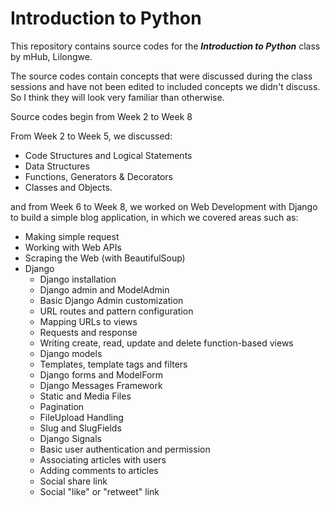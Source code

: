 <h1>Introduction to Python</h1>

This repository contains source codes for the <strong><em>Introduction to Python</em></strong> class by mHub, Lilongwe.


The source codes contain concepts that were discussed during the class sessions and have not been edited to included concepts we didn't discuss. So I think they will look very familiar than otherwise.

Source codes begin from Week 2 to Week 8

From Week 2 to Week 5, we discussed:
- Code Structures and Logical Statements
- Data Structures
- Functions, Generators & Decorators
- Classes and Objects.

and from Week 6 to Week 8, we worked on Web Development with Django to build a simple blog application, in which we covered areas such as:
- Making simple request
- Working with Web APIs
- Scraping the Web (with BeautifulSoup)
- Django
    - Django installation
    - Django admin and ModelAdmin
    - Basic Django Admin customization
    - URL routes and pattern configuration
    - Mapping URLs to views
    - Requests and response
    - Writing create, read, update and delete function-based views
    - Django models
    - Templates, template tags and filters
    - Django forms and ModelForm
    - Django Messages Framework
    - Static and Media Files
    - Pagination
    - FileUpload Handling
    - Slug and SlugFields
    - Django Signals
    - Basic user authentication and permission
    - Associating articles with users
    - Adding comments to articles
    - Social share link
    - Social "like" or "retweet" link
